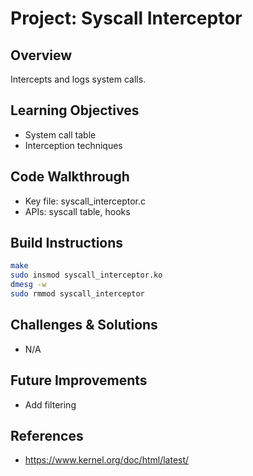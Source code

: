 # Project: Syscall Interceptor

## Overview
Intercepts and logs system calls.

## Learning Objectives
- System call table
- Interception techniques

## Code Walkthrough
- Key file: syscall_interceptor.c
- APIs: syscall table, hooks

## Build Instructions
```bash
make
sudo insmod syscall_interceptor.ko
dmesg -w
sudo rmmod syscall_interceptor
```

## Challenges & Solutions
- N/A

## Future Improvements
- Add filtering

## References
- https://www.kernel.org/doc/html/latest/
